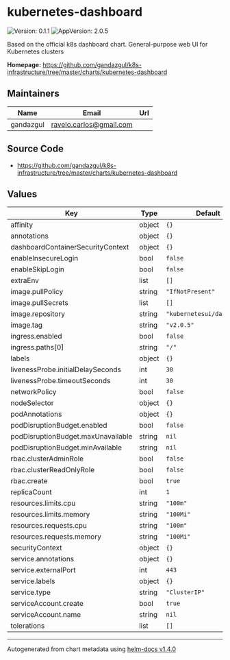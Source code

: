 # kubernetes-dashboard

![Version: 0.1.1](https://img.shields.io/badge/Version-0.1.1-informational?style=flat-square) ![AppVersion: 2.0.5](https://img.shields.io/badge/AppVersion-2.0.5-informational?style=flat-square)

Based on the official k8s dashboard chart. General-purpose web UI for Kubernetes clusters

**Homepage:** <https://github.com/gandazgul/k8s-infrastructure/tree/master/charts/kubernetes-dashboard>

## Maintainers

| Name | Email | Url |
| ---- | ------ | --- |
| gandazgul | ravelo.carlos@gmail.com |  |

## Source Code

* <https://github.com/gandazgul/k8s-infrastructure/tree/master/charts/kubernetes-dashboard>

## Values

| Key | Type | Default | Description |
|-----|------|---------|-------------|
| affinity | object | `{}` |  |
| annotations | object | `{}` |  |
| dashboardContainerSecurityContext | object | `{}` |  |
| enableInsecureLogin | bool | `false` |  |
| enableSkipLogin | bool | `false` |  |
| extraEnv | list | `[]` |  |
| image.pullPolicy | string | `"IfNotPresent"` |  |
| image.pullSecrets | list | `[]` |  |
| image.repository | string | `"kubernetesui/dashboard"` |  |
| image.tag | string | `"v2.0.5"` |  |
| ingress.enabled | bool | `false` |  |
| ingress.paths[0] | string | `"/"` |  |
| labels | object | `{}` |  |
| livenessProbe.initialDelaySeconds | int | `30` |  |
| livenessProbe.timeoutSeconds | int | `30` |  |
| networkPolicy | bool | `false` |  |
| nodeSelector | object | `{}` |  |
| podAnnotations | object | `{}` |  |
| podDisruptionBudget.enabled | bool | `false` |  |
| podDisruptionBudget.maxUnavailable | string | `nil` |  |
| podDisruptionBudget.minAvailable | string | `nil` |  |
| rbac.clusterAdminRole | bool | `false` |  |
| rbac.clusterReadOnlyRole | bool | `false` |  |
| rbac.create | bool | `true` |  |
| replicaCount | int | `1` |  |
| resources.limits.cpu | string | `"100m"` |  |
| resources.limits.memory | string | `"100Mi"` |  |
| resources.requests.cpu | string | `"100m"` |  |
| resources.requests.memory | string | `"100Mi"` |  |
| securityContext | object | `{}` |  |
| service.annotations | object | `{}` |  |
| service.externalPort | int | `443` |  |
| service.labels | object | `{}` |  |
| service.type | string | `"ClusterIP"` |  |
| serviceAccount.create | bool | `true` |  |
| serviceAccount.name | string | `nil` |  |
| tolerations | list | `[]` |  |

----------------------------------------------
Autogenerated from chart metadata using [helm-docs v1.4.0](https://github.com/norwoodj/helm-docs/releases/v1.4.0)
